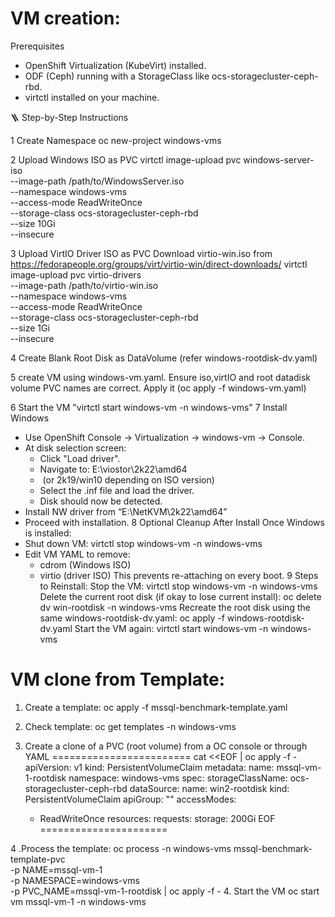 
VM creation:
============
 Prerequisites
* OpenShift Virtualization (KubeVirt) installed.
* ODF (Ceph) running with a StorageClass like ocs-storagecluster-ceph-rbd.
* virtctl installed on your machine.

🪜 Step-by-Step Instructions

1️ Create Namespace
oc new-project windows-vms

2️ Upload Windows ISO as PVC
virtctl image-upload pvc windows-server-iso \
  --image-path /path/to/WindowsServer.iso \
  --namespace windows-vms \
  --access-mode ReadWriteOnce \
  --storage-class ocs-storagecluster-ceph-rbd \
  --size 10Gi \
  --insecure

3️ Upload VirtIO Driver ISO as PVC
Download virtio-win.iso from https://fedorapeople.org/groups/virt/virtio-win/direct-downloads/
virtctl image-upload pvc virtio-drivers \
  --image-path /path/to/virtio-win.iso \
  --namespace windows-vms \
  --access-mode ReadWriteOnce \
  --storage-class ocs-storagecluster-ceph-rbd \
  --size 1Gi \
  --insecure

4️ Create Blank Root Disk as DataVolume (refer windows-rootdisk-dv.yaml)

5 create VM using windows-vm.yaml. Ensure iso,virtIO and root datadisk volume PVC names are correct. Apply it (oc apply -f windows-vm.yaml)

6 Start the VM 
"virtctl start windows-vm -n windows-vms"
7 Install Windows
  * Use OpenShift Console → Virtualization → windows-vm → Console.
  * At disk selection screen:
    * Click "Load driver".
    * Navigate to: E:\viostor\2k22\amd64
    *  (or 2k19/win10 depending on ISO version)
    * Select the .inf file and load the driver.
    * Disk should now be detected.
  * Install NW driver from “E:\NetKVM\2k22\amd64” 
  * Proceed with installation.
8 Optional Cleanup After Install
  Once Windows is installed:
  * Shut down VM: virtctl stop windows-vm -n windows-vms
  * Edit VM YAML to remove:
      * cdrom (Windows ISO)
      * virtio (driver ISO)
  This prevents re-attaching on every boot.
9  Steps to Reinstall:
     Stop the VM: virtctl stop windows-vm -n windows-vms
     Delete the current root disk (if okay to lose current install): oc delete dv win-rootdisk -n windows-vms
     Recreate the root disk using the same windows-rootdisk-dv.yaml: oc apply -f windows-rootdisk-dv.yaml 
     Start the VM again: virtctl start windows-vm -n windows-vms



VM clone from Template:
=======================
1. Create a template:
oc apply -f mssql-benchmark-template.yaml

2. Check template:
oc get templates -n windows-vms
3. Create a clone of a PVC (root volume) from a OC console or through YAML
========================
cat <<EOF | oc apply -f -
apiVersion: v1
kind: PersistentVolumeClaim
metadata:
  name: mssql-vm-1-rootdisk
  namespace: windows-vms
spec:
  storageClassName: ocs-storagecluster-ceph-rbd
  dataSource:
    name: win2-rootdisk
    kind: PersistentVolumeClaim
    apiGroup: ""
  accessModes:
    - ReadWriteOnce
  resources:
    requests:
      storage: 200Gi
EOF
======================

4 .Process the template:
oc process -n windows-vms mssql-benchmark-template-pvc \
  -p NAME=mssql-vm-1 \
  -p NAMESPACE=windows-vms \
  -p PVC_NAME=mssql-vm-1-rootdisk | oc apply -f -
4. Start the VM
oc start vm mssql-vm-1 -n windows-vms
